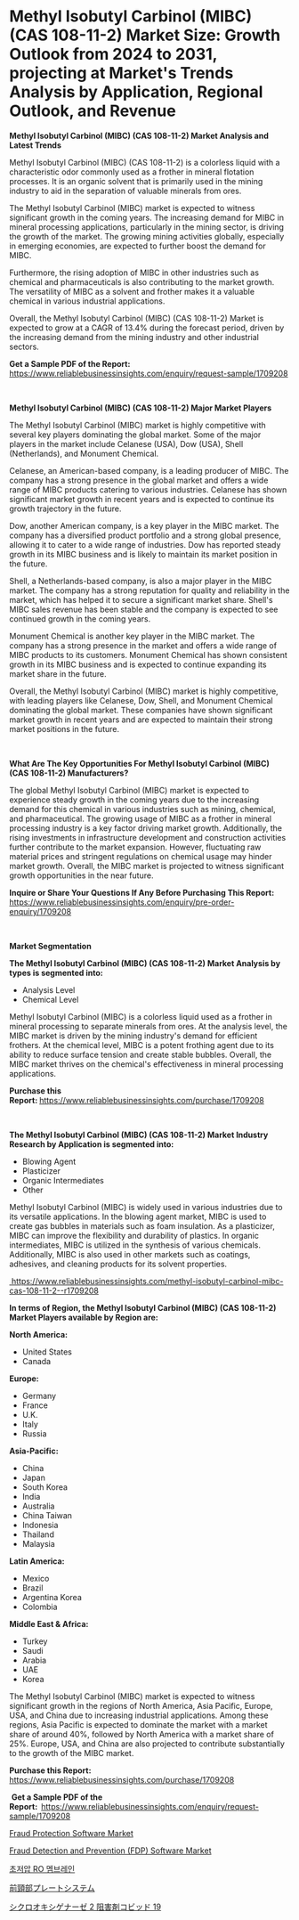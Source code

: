 <p><h1>Methyl Isobutyl Carbinol (MIBC) (CAS 108-11-2) Market Size: Growth Outlook from 2024 to 2031, projecting at Market's Trends Analysis by Application, Regional Outlook, and Revenue</h1></p><p><strong>Methyl Isobutyl Carbinol (MIBC) (CAS 108-11-2) Market Analysis and Latest Trends</strong></p>
<p><p>Methyl Isobutyl Carbinol (MIBC) (CAS 108-11-2) is a colorless liquid with a characteristic odor commonly used as a frother in mineral flotation processes. It is an organic solvent that is primarily used in the mining industry to aid in the separation of valuable minerals from ores.</p><p>The Methyl Isobutyl Carbinol (MIBC) market is expected to witness significant growth in the coming years. The increasing demand for MIBC in mineral processing applications, particularly in the mining sector, is driving the growth of the market. The growing mining activities globally, especially in emerging economies, are expected to further boost the demand for MIBC.</p><p>Furthermore, the rising adoption of MIBC in other industries such as chemical and pharmaceuticals is also contributing to the market growth. The versatility of MIBC as a solvent and frother makes it a valuable chemical in various industrial applications.</p><p>Overall, the Methyl Isobutyl Carbinol (MIBC) (CAS 108-11-2) Market is expected to grow at a CAGR of 13.4% during the forecast period, driven by the increasing demand from the mining industry and other industrial sectors.</p></p>
<p><strong>Get a Sample PDF of the Report:&nbsp;</strong> <a href="https://www.reliablebusinessinsights.com/enquiry/request-sample/1709208">https://www.reliablebusinessinsights.com/enquiry/request-sample/1709208</a></p>
<p>&nbsp;</p>
<p><strong>Methyl Isobutyl Carbinol (MIBC) (CAS 108-11-2) Major Market Players</strong></p>
<p><p>The Methyl Isobutyl Carbinol (MIBC) market is highly competitive with several key players dominating the global market. Some of the major players in the market include Celanese (USA), Dow (USA), Shell (Netherlands), and Monument Chemical. </p><p>Celanese, an American-based company, is a leading producer of MIBC. The company has a strong presence in the global market and offers a wide range of MIBC products catering to various industries. Celanese has shown significant market growth in recent years and is expected to continue its growth trajectory in the future.</p><p>Dow, another American company, is a key player in the MIBC market. The company has a diversified product portfolio and a strong global presence, allowing it to cater to a wide range of industries. Dow has reported steady growth in its MIBC business and is likely to maintain its market position in the future.</p><p>Shell, a Netherlands-based company, is also a major player in the MIBC market. The company has a strong reputation for quality and reliability in the market, which has helped it to secure a significant market share. Shell's MIBC sales revenue has been stable and the company is expected to see continued growth in the coming years.</p><p>Monument Chemical is another key player in the MIBC market. The company has a strong presence in the market and offers a wide range of MIBC products to its customers. Monument Chemical has shown consistent growth in its MIBC business and is expected to continue expanding its market share in the future.</p><p>Overall, the Methyl Isobutyl Carbinol (MIBC) market is highly competitive, with leading players like Celanese, Dow, Shell, and Monument Chemical dominating the global market. These companies have shown significant market growth in recent years and are expected to maintain their strong market positions in the future.</p></p>
<p>&nbsp;</p>
<p><strong>What Are The Key Opportunities For Methyl Isobutyl Carbinol (MIBC) (CAS 108-11-2) Manufacturers?</strong></p>
<p><p>The global Methyl Isobutyl Carbinol (MIBC) market is expected to experience steady growth in the coming years due to the increasing demand for this chemical in various industries such as mining, chemical, and pharmaceutical. The growing usage of MIBC as a frother in mineral processing industry is a key factor driving market growth. Additionally, the rising investments in infrastructure development and construction activities further contribute to the market expansion. However, fluctuating raw material prices and stringent regulations on chemical usage may hinder market growth. Overall, the MIBC market is projected to witness significant growth opportunities in the near future.</p></p>
<p><strong>Inquire or Share Your Questions If Any Before Purchasing This Report:</strong> <a href="https://www.reliablebusinessinsights.com/enquiry/pre-order-enquiry/1709208">https://www.reliablebusinessinsights.com/enquiry/pre-order-enquiry/1709208</a></p>
<p>&nbsp;</p>
<p><strong>Market Segmentation</strong></p>
<p><strong>The Methyl Isobutyl Carbinol (MIBC) (CAS 108-11-2) Market Analysis by types is segmented into:</strong></p>
<p><ul><li>Analysis Level</li><li>Chemical Level</li></ul></p>
<p><p>Methyl Isobutyl Carbinol (MIBC) is a colorless liquid used as a frother in mineral processing to separate minerals from ores. At the analysis level, the MIBC market is driven by the mining industry's demand for efficient frothers. At the chemical level, MIBC is a potent frothing agent due to its ability to reduce surface tension and create stable bubbles. Overall, the MIBC market thrives on the chemical's effectiveness in mineral processing applications.</p></p>
<p><strong>Purchase this Report:&nbsp;</strong><a href="https://www.reliablebusinessinsights.com/purchase/1709208">https://www.reliablebusinessinsights.com/purchase/1709208</a></p>
<p>&nbsp;</p>
<p><strong>The Methyl Isobutyl Carbinol (MIBC) (CAS 108-11-2) Market Industry Research by Application is segmented into:</strong></p>
<p><ul><li>Blowing Agent</li><li>Plasticizer</li><li>Organic Intermediates</li><li>Other</li></ul></p>
<p><p>Methyl Isobutyl Carbinol (MIBC) is widely used in various industries due to its versatile applications. In the blowing agent market, MIBC is used to create gas bubbles in materials such as foam insulation. As a plasticizer, MIBC can improve the flexibility and durability of plastics. In organic intermediates, MIBC is utilized in the synthesis of various chemicals. Additionally, MIBC is also used in other markets such as coatings, adhesives, and cleaning products for its solvent properties.</p></p>
<p><a href="https://www.reliablebusinessinsights.com/methyl-isobutyl-carbinol-mibc-cas-108-11-2--r1709208">&nbsp;https://www.reliablebusinessinsights.com/methyl-isobutyl-carbinol-mibc-cas-108-11-2--r1709208</a></p>
<p><strong>In terms of Region, the Methyl Isobutyl Carbinol (MIBC) (CAS 108-11-2) Market Players available by Region are:</strong></p>
<p>
    <p> <strong> North America: </strong>
        <ul>
            <li>United States</li>
            <li>Canada</li>
        </ul>
        </p> 
    <p> <strong> Europe: </strong>
        <ul>
            <li>Germany</li>
            <li>France</li>
            <li>U.K.</li>
            <li>Italy</li>
            <li>Russia</li>
        </ul>
        </p> 
    <p> <strong> Asia-Pacific: </strong>
        <ul>
            <li>China</li>
            <li>Japan</li>
            <li>South Korea</li>
            <li>India</li>
            <li>Australia</li>
            <li>China Taiwan</li>
            <li>Indonesia</li>
            <li>Thailand</li>
            <li>Malaysia</li>
        </ul>
        </p> 
    <p> <strong> Latin America: </strong>
        <ul>
            <li>Mexico</li>
            <li>Brazil</li>
            <li>Argentina Korea</li>
            <li>Colombia</li>
        </ul>
        </p> 
    <p> <strong> Middle East & Africa: </strong>
        <ul>
            <li>Turkey</li>
            <li>Saudi</li>
            <li>Arabia</li>
            <li>UAE</li>
            <li>Korea</li>
        </ul>
    </p>
    </p>
<p><p>The Methyl Isobutyl Carbinol (MIBC) market is expected to witness significant growth in the regions of North America, Asia Pacific, Europe, USA, and China due to increasing industrial applications. Among these regions, Asia Pacific is expected to dominate the market with a market share of around 40%, followed by North America with a market share of 25%. Europe, USA, and China are also projected to contribute substantially to the growth of the MIBC market.</p></p>
<p><strong>Purchase this Report: </strong><a href="https://www.reliablebusinessinsights.com/purchase/1709208">https://www.reliablebusinessinsights.com/purchase/1709208</a></p>
<p>&nbsp;<strong>Get a Sample PDF of the Report:&nbsp;&nbsp;</strong><a href="https://www.reliablebusinessinsights.com/enquiry/request-sample/1709208">https://www.reliablebusinessinsights.com/enquiry/request-sample/1709208</a></p>
<p><strong></strong></p>
<p><p><a href="https://github.com/jsmusil/Market-Research-Report-List-3/blob/main/fraud-protection-software-market.md">Fraud Protection Software Market</a></p><p><a href="https://github.com/yemakinde/Market-Research-Report-List-3/blob/main/fraud-detection-and-prevention-fdp-software-market.md">Fraud Detection and Prevention (FDP) Software Market</a></p><p><a href="https://github.com/apple8975768/Market-Research-Report-List-1/blob/main/6850392110075.md">초저압 RO 멤브레인</a></p><p><a href="https://github.com/cnnriuez22368/Market-Research-Report-List-2/blob/main/3389819125833.md">前頸部プレートシステム</a></p><p><a href="https://github.com/zekaoe592392/Market-Research-Report-List-2/blob/main/8433841125832.md">シクロオキシゲナーゼ 2 阻害剤コビッド 19</a></p></p>